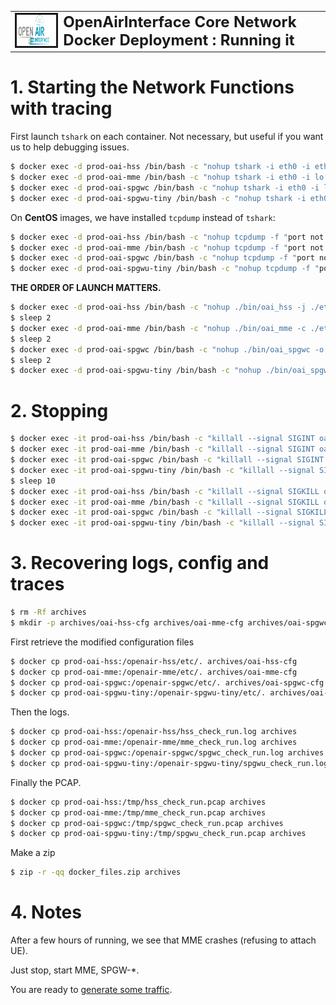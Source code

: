 <table style="border-collapse: collapse; border: none;">
  <tr style="border-collapse: collapse; border: none;">
    <td style="border-collapse: collapse; border: none;">
      <a href="http://www.openairinterface.org/">
         <img src="./images/oai_final_logo.png" alt="" border=3 height=50 width=150>
         </img>
      </a>
    </td>
    <td style="border-collapse: collapse; border: none; vertical-align: center;">
      <b><font size = "5">OpenAirInterface Core Network Docker Deployment : Running it</font></b>
    </td>
  </tr>
</table>

# 1. Starting the Network Functions with tracing #

First launch `tshark` on each container. Not necessary, but useful if you want us to help debugging issues.

```bash
$ docker exec -d prod-oai-hss /bin/bash -c "nohup tshark -i eth0 -i eth1 -w /tmp/hss_check_run.pcap 2>&1 > /dev/null"
$ docker exec -d prod-oai-mme /bin/bash -c "nohup tshark -i eth0 -i lo:s10 -w /tmp/mme_check_run.pcap 2>&1 > /dev/null"
$ docker exec -d prod-oai-spgwc /bin/bash -c "nohup tshark -i eth0 -i lo:p5c -i lo:s5c -w /tmp/spgwc_check_run.pcap 2>&1 > /dev/null"
$ docker exec -d prod-oai-spgwu-tiny /bin/bash -c "nohup tshark -i eth0 -w /tmp/spgwu_check_run.pcap 2>&1 > /dev/null"
```

On **CentOS** images, we have installed `tcpdump` instead of `tshark`:

```bash
$ docker exec -d prod-oai-hss /bin/bash -c "nohup tcpdump -f "port not 22" -i any -w /tmp/hss_check_run.pcap 2>&1 > /dev/null"
$ docker exec -d prod-oai-mme /bin/bash -c "nohup tcpdump -f "port not 22" -i any -w /tmp/mme_check_run.pcap 2>&1 > /dev/null"
$ docker exec -d prod-oai-spgwc /bin/bash -c "nohup tcpdump -f "port not 22" -i any -w /tmp/spgwc_check_run.pcap 2>&1 > /dev/null"
$ docker exec -d prod-oai-spgwu-tiny /bin/bash -c "nohup tcpdump -f "port not 22" -i any -w /tmp/spgwu_check_run.pcap 2>&1 > /dev/null"
```

**THE ORDER OF LAUNCH MATTERS.**

```bash
$ docker exec -d prod-oai-hss /bin/bash -c "nohup ./bin/oai_hss -j ./etc/hss_rel14.json --reloadkey true > hss_check_run.log 2>&1"
$ sleep 2
$ docker exec -d prod-oai-mme /bin/bash -c "nohup ./bin/oai_mme -c ./etc/mme.conf > mme_check_run.log 2>&1"
$ sleep 2
$ docker exec -d prod-oai-spgwc /bin/bash -c "nohup ./bin/oai_spgwc -o -c ./etc/spgw_c.conf > spgwc_check_run.log 2>&1"
$ sleep 2
$ docker exec -d prod-oai-spgwu-tiny /bin/bash -c "nohup ./bin/oai_spgwu -o -c ./etc/spgw_u.conf > spgwu_check_run.log 2>&1"
```

# 2. Stopping #

```bash
$ docker exec -it prod-oai-hss /bin/bash -c "killall --signal SIGINT oai_hss tshark tcpdump"
$ docker exec -it prod-oai-mme /bin/bash -c "killall --signal SIGINT oai_mme tshark tcpdump"
$ docker exec -it prod-oai-spgwc /bin/bash -c "killall --signal SIGINT oai_spgwc tshark tcpdump"
$ docker exec -it prod-oai-spgwu-tiny /bin/bash -c "killall --signal SIGINT oai_spgwu tshark tcpdump"
$ sleep 10
$ docker exec -it prod-oai-hss /bin/bash -c "killall --signal SIGKILL oai_hss tshark tcpdump"
$ docker exec -it prod-oai-mme /bin/bash -c "killall --signal SIGKILL oai_mme tshark tcpdump"
$ docker exec -it prod-oai-spgwc /bin/bash -c "killall --signal SIGKILL oai_spgwc tshark tcpdump"
$ docker exec -it prod-oai-spgwu-tiny /bin/bash -c "killall --signal SIGKILL oai_spgwu tshark tcpdump"
```

# 3. Recovering logs, config and traces #

```bash
$ rm -Rf archives
$ mkdir -p archives/oai-hss-cfg archives/oai-mme-cfg archives/oai-spgwc-cfg archives/oai-spgwu-cfg
```

First retrieve the modified configuration files

```bash
$ docker cp prod-oai-hss:/openair-hss/etc/. archives/oai-hss-cfg
$ docker cp prod-oai-mme:/openair-mme/etc/. archives/oai-mme-cfg
$ docker cp prod-oai-spgwc:/openair-spgwc/etc/. archives/oai-spgwc-cfg
$ docker cp prod-oai-spgwu-tiny:/openair-spgwu-tiny/etc/. archives/oai-spgwu-cfg
```

Then the logs.

```bash
$ docker cp prod-oai-hss:/openair-hss/hss_check_run.log archives
$ docker cp prod-oai-mme:/openair-mme/mme_check_run.log archives
$ docker cp prod-oai-spgwc:/openair-spgwc/spgwc_check_run.log archives
$ docker cp prod-oai-spgwu-tiny:/openair-spgwu-tiny/spgwu_check_run.log archives
```

Finally the PCAP.

```bash
$ docker cp prod-oai-hss:/tmp/hss_check_run.pcap archives
$ docker cp prod-oai-mme:/tmp/mme_check_run.pcap archives
$ docker cp prod-oai-spgwc:/tmp/spgwc_check_run.pcap archives
$ docker cp prod-oai-spgwu-tiny:/tmp/spgwu_check_run.pcap archives
```

Make a zip

```bash
$ zip -r -qq docker_files.zip archives
```

# 4. Notes

After a few hours of running, we see that MME crashes (refusing to attach UE).

Just stop, start MME, SPGW-\*.

You are ready to [generate some traffic](./GENERATE_TRAFFIC.md).


